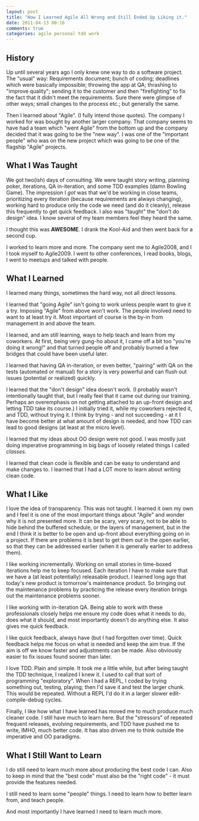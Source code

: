 ```yaml
---
layout: post
title: "How I Learned Agile All Wrong and Still Ended Up Liking it."
date: 2011-04-13 00:16
comments: true
categories: agile personal tdd work
---
```


## History

Up until several years ago I only knew one way to do a software project.
The "usual" way: Requirements document; bunch of coding; deadlines which
were basically impossible; throwing the app at QA; thrashing to "improve
quality"; sending it to the customer and then "firefighting" to fix the
fact that it didn't meet the requirements.  Sure there were glimpse of
other ways; small changes to the process etc.; but generally the same.

Then I learned about "Agile". (I fully intend those quotes). The company
I worked for was bought by another larger company. That company seems to
have had a team which "went Agile" from the bottom up and the company
decided that it was going to be the "new way". I was one of the
"important people" who was on the new project which was going to be one
of the flagship "Agile" projects.

## What I Was Taught

We got two(ish) days of consulting. We were taught story writing,
planning poker, iterations, QA in-iteration, and some TDD examples (damn
Bowling Game). The impression I _got_ was that we'd be working in close
teams, prioritizing every iteration (because requirements are always
changing), working hard to produce only the code we need (and do it
cleanly), release this frequently to get quick feedback. I also was
"taught" the "don't do design" idea.  I know several of my team members
feel they heard the same.

I thought this was **AWESOME**. I drank the Kool-Aid and then went back for
a second cup.

I worked to learn more and more. The company sent me to Agile2008, and I
I took myself to Agile2009. I went to other conferences, I read books,
blogs, I went to meetups and talked with people.

## What I Learned

I learned many things, sometimes the hard way, not all direct lessons.

I learned that "going Agile" isn't going to work unless people want to
give it a try. Imposing "Agile" from above won't work. The people
involved need to want to at least try it. Most important of course is
the by-in from management in and above the team.

I learned, and am still learning, ways to help teach and learn from my
coworkers. At first, being very gung-ho about it, I came off a bit too
"you're doing it wrong!" and that turned people off and probably burned
a few bridges that could have been useful later.

I learned that having QA in-iteration, or even better, "pairing" with QA
on the tests (automated or manual) for a story is very powerful and can
flush out issues (potential or realized) quickly.

I learned that the "don't design" idea doesn't work. (I probably wasn't
intentionally taught that, but I really feel that it came out during our
training. Perhaps an overemphasis on not getting attached to an up-front
design and letting TDD take its course.)  I initially tried it, while my
coworkers rejected it, and TDD, without trying it.  I think by trying -
and not succeeding - at it I have become better at what amount of design
is needed, and how TDD can lead to good designs (at least at the micro
level).

I learned that my ideas about OO design were not good. I was mostly
just doing imperative programming in big bags of loosely related things
I called _classes_.

I learned that clean code is flexible and can be easy to understand and
make changes to. I learned that I had a LOT more to learn about writing
clean code.

## What I Like

I love the idea of transparency. This was not taught. I learned it own
my own and I feel it is one of the most important things about "Agile"
and wonder why it is not presented more.  It can be scary, very scary,
not to be able to hide behind the buffered schedule, or the layers of
management, but in the end I think it is better to be open and up-front
about everything going on in a project.  If there are problems it is
best to get them out in the open earlier, so that they can be addressed
earlier (when it is generally earlier to address them).

I like working incrementally. Working on small stories in time-boxed
iterations help me to keep focused.  Each iteration I have to make sure
that we have a (at least potentially) releasable product. I learned long
ago that today's new product is tomorrow's maintenance product. So
bringing out the maintenance problems by practicing the release every
iteration brings out the maintenance problems sooner.

I like working with in-iteration QA. Being able to work with these
professionals closely helps me ensure my code does what it needs to do,
does what it should, and most importantly doesn't do anything else. It
also gives me quick feedback.

I like quick feedback, always have (but I had forgotten over
time). Quick feedback helps me focus on what is needed and keep the aim
true. If the aim is off we know faster and adjustments can be made. Also
obviously easier to fix issues found sooner than later.

I love TDD. Plain and simple. It took me a little while, but after being
taught the TDD technique, I realized I knew it. I used to call that sort
of programming "exploratory". When I had a REPL, I coded by trying
something out, testing, playing; then I'd save it and test the larger
chunk. This would be repeated. Without a REPL I'd do it in a larger
slower edit-compile-debug cycles.

Finally, I like how what I have learned has moved me to much produce
much cleaner code. I still have much to learn here. But the "stressors"
of repeated frequent releases, evolving requirements, and TDD have
pushed me to write, IMHO, much better code. It has also driven me to
think outside the imperative and OO paradigms.

## What I Still Want to Learn

I do still need to learn much more about producing the best code I
can. Also to keep in mind that the "best code" must also be the "right
code" - it must provide the features needed.

I still need to learn some "people" things. I need to learn how to
better learn from, and teach people.

And most importantly I have learned I need to learn much more.

